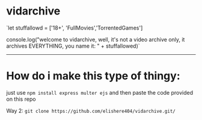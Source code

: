 # vidarchive
`let stuffallowd = ['18+', 'FullMovies','TorrentedGames']

console.log("welcome to vidarchive, well, it's not a video archive only, it archives EVERYTHING, you name it: " + stuffallowed)`

____________________________________________________________________________________________________________________________________________________________________________________________________________________________________________________________________________________________________________________________________________________________________________

# How do i make this type of thingy:

just use 
`npm install express multer ejs`
and then paste the code provided on this repo


Way 2:
`git clone https://github.com/elishere404/vidarchive.git/`
